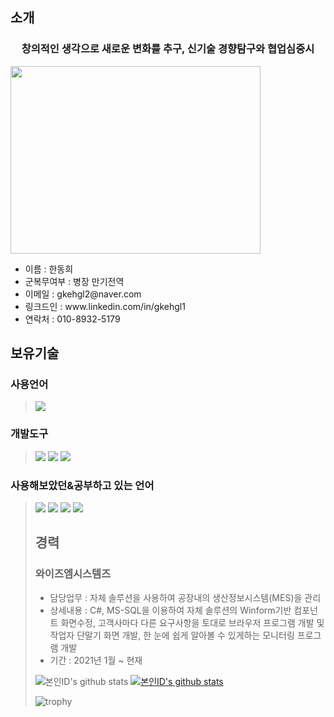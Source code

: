 <h2>소개</h2>
<h3 style="text-align:center">창의적인 생각으로 새로운 변화를 추구, 신기술 경향탐구와 협업심중시</h3>
<img src="https://user-images.githubusercontent.com/46754504/150921647-b4a4a95c-1e51-4f13-a05d-5f2232c42c5a.jpg" width="400" height="300">
<ul>
  <li>
    이름 : 한동희
  </li>
  <li>
    군복무여부 : 병장 만기전역
  </li>
  <li>
    이메일 : gkehgl2@naver.com
  </li>
  <li>
    링크드인 : www.linkedin.com/in/gkehgl1
  </li>
  <li>
    연락처 : 010-8932-5179
  </li>
</ul>

<h2>보유기술</h2>
<h3>사용언어</h3>
<div style="width:100%">
  <blockquote>
    <img src="https://img.shields.io/badge/C Sharp-239120?style=flat-square&logo=C Sharp&color=000">
  </blockquote>
  <h3>개발도구</h3>
   <blockquote>
    <img src="https://img.shields.io/badge/Visual Studio-5C2D91?style=lamula&logo=visual%20studio&logoColor=white">
    <img src="https://img.shields.io/badge/Visual Studio Code-0078D4?style=lamula&logo=visual%20studio%20code&logoColor=white">
    <img src="https://img.shields.io/badge/Microsoft SQL Server-CC2927?style=lamula&logo=microsoft%20sql%20server&logoColor=white">
  </blockquote>
</div>
<h3>사용해보았던&공부하고 있는 언어</h3>
  <blockquote>
  <img src="https://img.shields.io/badge/HTML5-E34F26?style=lamula&logo=html5&logoColor=white">
  <img src="https://img.shields.io/badge/CSS3-1572B6?style=lamula&logo=css3&logoColor=white">
  <img src="https://img.shields.io/badge/Javascript-ffb13b?style=lamula&logo=javascript&logoColor=white">
  <img src="https://img.shields.io/badge/jQuery-0769AD?style=lamula&logo=jquery&logoColor=white">
                               
  </blockqoute>
<h2>경력</h2>
<h3>와이즈엠시스템즈</h3>
  <ul>
    <li>
      담당업무 : 자체 솔루션을 사용하여 공장내의 생산정보시스템(MES)을 관리 
    </li>
    <li>
      상세내용 : C#, MS-SQL을 이용하여 자체 솔루션의 Winform기반 컴포넌트 화면수정, 고객사마다 다른 요구사항을 토대로 브라우저 프로그램 개발 및 작업자 단말기 화면 개발, 한 눈에 쉽게 알아볼 수 있게하는 모니터링 프로그램 개발
    </li>
    <li>
      기간 : 2021년 1월 ~ 현재
    </li>
  </ul>
  
![본인ID's github stats](https://github-readme-stats.vercel.app/api?username=gkehgl1&show_icons=true)
[![본인ID's github stats](https://github-readme-stats.vercel.app/api/top-langs/?username=gkehgl1&show_icons=true&hide_border=true&title_color=004386&icon_color=004386&layout=compact)](https://github.com/gkehgl1)

![trophy](https://github-profile-trophy.vercel.app/?username=gkehgl1)


